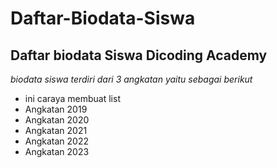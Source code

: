 Daftar-Biodata-Siswa
==
Daftar biodata Siswa Dicoding Academy
--
*biodata siswa terdiri dari 3 angkatan yaitu sebagai berikut*
- ini caraya membuat list
- Angkatan 2019
- Angkatan 2020
- Angkatan 2021
- Angkatan 2022
- Angkatan 2023
